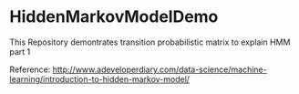 # HiddenMarkovModelDemo

This Repository demontrates transition probabilistic  matrix to explain HMM part 1

Reference: http://www.adeveloperdiary.com/data-science/machine-learning/introduction-to-hidden-markov-model/


